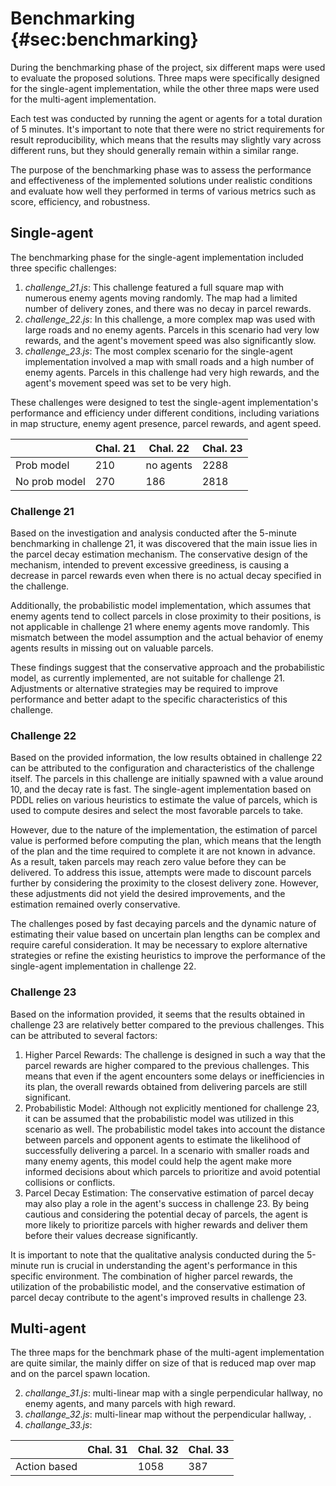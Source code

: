 # Benchmarking {#sec:benchmarking}
During the benchmarking phase of the project, six different maps were used to evaluate the proposed solutions. Three maps were specifically designed for the single-agent implementation, while the other three maps were used for the multi-agent implementation.

Each test was conducted by running the agent or agents for a total duration of 5 minutes. It's important to note that there were no strict requirements for result reproducibility, which means that the results may slightly vary across different runs, but they should generally remain within a similar range.

The purpose of the benchmarking phase was to assess the performance and effectiveness of the implemented solutions under realistic conditions and evaluate how well they performed in terms of various metrics such as score, efficiency, and robustness.

## Single-agent
The benchmarking phase for the single-agent implementation included three specific challenges:

1. *challenge_21.js*: This challenge featured a full square map with numerous enemy agents moving randomly. The map had a limited number of delivery zones, and there was no decay in parcel rewards.
2. *challenge_22.js*: In this challenge, a more complex map was used with large roads and no enemy agents. Parcels in this scenario had very low rewards, and the agent's movement speed was also significantly slow.
3. *challenge_23.js*: The most complex scenario for the single-agent implementation involved a map with small roads and a high number of enemy agents. Parcels in this challenge had very high rewards, and the agent's movement speed was set to be very high.

These challenges were designed to test the single-agent implementation's performance and efficiency under different conditions, including variations in map structure, enemy agent presence, parcel rewards, and agent speed.


|               | Chal. 21 | Chal. 22  | Chal. 23 |
|---------------|----------|-----------|----------|
| Prob model    | 210      | no agents | 2288     |
| No prob model | 270      | 186       | 2818     |


### Challenge 21
Based on the investigation and analysis conducted after the 5-minute benchmarking in challenge 21, it was discovered that the main issue lies in the parcel decay estimation mechanism. The conservative design of the mechanism, intended to prevent excessive greediness, is causing a decrease in parcel rewards even when there is no actual decay specified in the challenge.

Additionally, the probabilistic model implementation, which assumes that enemy agents tend to collect parcels in close proximity to their positions, is not applicable in challenge 21 where enemy agents move randomly. This mismatch between the model assumption and the actual behavior of enemy agents results in missing out on valuable parcels.

These findings suggest that the conservative approach and the probabilistic model, as currently implemented, are not suitable for challenge 21. Adjustments or alternative strategies may be required to improve performance and better adapt to the specific characteristics of this challenge.

### Challenge 22
Based on the provided information, the low results obtained in challenge 22 can be attributed to the configuration and characteristics of the challenge itself. The parcels in this challenge are initially spawned with a value around 10, and the decay rate is fast. The single-agent implementation based on PDDL relies on various heuristics to estimate the value of parcels, which is used to compute desires and select the most favorable parcels to take.

However, due to the nature of the implementation, the estimation of parcel value is performed before computing the plan, which means that the length of the plan and the time required to complete it are not known in advance. As a result, taken parcels may reach zero value before they can be delivered. To address this issue, attempts were made to discount parcels further by considering the proximity to the closest delivery zone. However, these adjustments did not yield the desired improvements, and the estimation remained overly conservative.

The challenges posed by fast decaying parcels and the dynamic nature of estimating their value based on uncertain plan lengths can be complex and require careful consideration. It may be necessary to explore alternative strategies or refine the existing heuristics to improve the performance of the single-agent implementation in challenge 22.

### Challenge 23
Based on the information provided, it seems that the results obtained in challenge 23 are relatively better compared to the previous challenges. This can be attributed to several factors:

1. Higher Parcel Rewards: The challenge is designed in such a way that the parcel rewards are higher compared to the previous challenges. This means that even if the agent encounters some delays or inefficiencies in its plan, the overall rewards obtained from delivering parcels are still significant.
2. Probabilistic Model: Although not explicitly mentioned for challenge 23, it can be assumed that the probabilistic model was utilized in this scenario as well. The probabilistic model takes into account the distance between parcels and opponent agents to estimate the likelihood of successfully delivering a parcel. In a scenario with smaller roads and many enemy agents, this model could help the agent make more informed decisions about which parcels to prioritize and avoid potential collisions or conflicts.
3. Parcel Decay Estimation: The conservative estimation of parcel decay may also play a role in the agent's success in challenge 23. By being cautious and considering the potential decay of parcels, the agent is more likely to prioritize parcels with higher rewards and deliver them before their values decrease significantly.

It is important to note that the qualitative analysis conducted during the 5-minute run is crucial in understanding the agent's performance in this specific environment. The combination of higher parcel rewards, the utilization of the probabilistic model, and the conservative estimation of parcel decay contribute to the agent's improved results in challenge 23.

## Multi-agent
The three maps for the benchmark phase of the multi-agent implementation are quite similar, the mainly differ on size of that is reduced map over map and on the parcel spawn location.

2. *challange_31.js*: multi-linear map with a single perpendicular hallway, no enemy agents, and many parcels with high reward.
2. *challange_32.js*: multi-linear map without the perpendicular hallway, . 
2. *challange_33.js*: 

|              | Chal. 31 | Chal. 32 | Chal. 33 |
|--------------|----------|----------|----------|
| Action based |          | 1058     | 387      |
